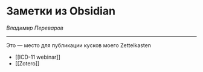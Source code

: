 # Заметки из Obsidian
*Владимир Переваров*

---
Это — место для публикации кусков моего Zettelkasten

- [[ICD-11 webinar]]
- [[Zotero]]